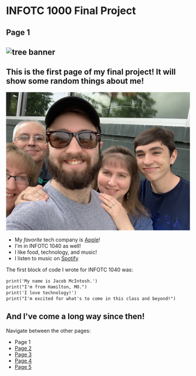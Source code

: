 # INFOTC 1000 Final Project
## Page 1
![tree banner](https://www.ppt-backgrounds.net/uploads/tree-banner-quality-image.jpeg)
---

This is the **first page** of my final project! It will show some random things about me!
---
![my family and me](familypic.jpg)

- My *favorite* tech company is [Apple](https://www.apple.com/)!
- I'm in INFOTC 1040 as well!
- I like food, technology, and music!
- I listen to music on [Spotify](https://www.spotify.com/us/)

The first block of code I wrote for INFOTC 1040 was:
```
print('My name is Jacob McIntosh.')
print("I'm from Hamilton, MO.")
print('I love technology!')
print("I'm excited for what's to come in this class and beyond!")
```
And I've come a **long** way since then!
---
Navigate between the other pages:
- Page 1
- [Page 2](page2.md)
- [Page 3](page3.md)
- [Page 4](page4.md)
- [Page 5](page5.md)
